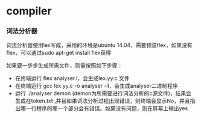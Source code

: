 # compiler

###  词法分析器  

词法分析器使用lex写成，采用的环境是ubuntu 14.04，需要预装flex，如果没有flex，可以通过sudo apt-get install flex获得

如果要一步步生成所需文件，则需按照如下步骤：

 * 在终端运行  flex  analyser.l，会生成lex.yy.c 文件  
 * 在终端运行  gcc  lex.yy.c  -o  analyser  -ll，会生成analyser二进制程序  
 * 运行  ./analyser  demon  (demon为所需要进行词法分析的c源文件)，结果会生成在token.txt  ,并且如果词法分析过程出现错误，则终端会显示No，并且指出哪一行程序的哪一个部分会有错误。如果没有问题，则在屏幕上输出yes  



